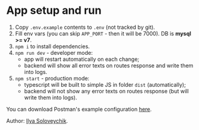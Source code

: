 # App setup and run

1. Copy `.env.example` contents to `.env` (not tracked by git).
2. Fill env vars (you can skip `APP_PORT` - then it will be 7000). DB is **mysql >= v7**.
3. `npm i` to install dependencies.
4. `npm run dev` - developer mode:
	- app will restart automatically on each change;
	- backend will show all error texts on routes response and write them into logs.
5. `npm start` - production mode:
	- typescript will be built to simple JS in folder `dist` (automatically);
	- backend will not show any error texts on routes response (but will write them into logs).

You can download Postman's example configuration [here](postman.json).

Author: [Ilya Soloveychik](mailto:thesiv95.work@gmail.com).
